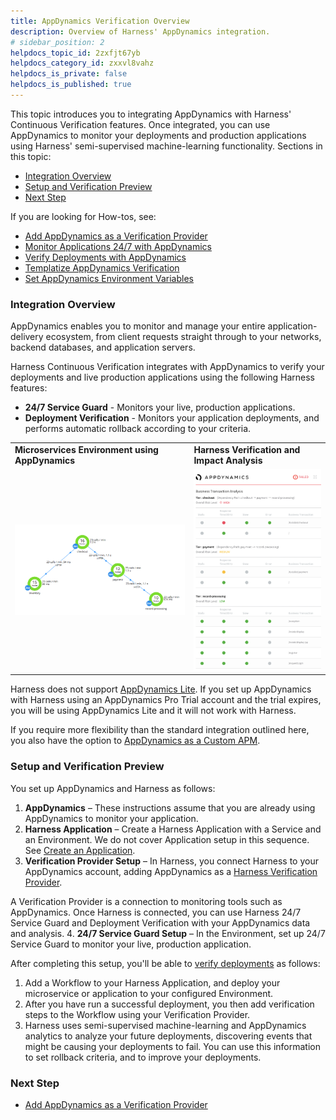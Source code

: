 ```yaml
---
title: AppDynamics Verification Overview
description: Overview of Harness' AppDynamics integration.
# sidebar_position: 2
helpdocs_topic_id: 2zxfjt67yb
helpdocs_category_id: zxxvl8vahz
helpdocs_is_private: false
helpdocs_is_published: true
---
```


This topic introduces you to integrating AppDynamics with Harness' Continuous Verification features. Once integrated, you can use AppDynamics to monitor your deployments and production applications using Harness' semi-supervised machine-learning functionality. Sections in this topic:

* [Integration Overview](#integration_overview)
* [Setup and Verification Preview](#setup_preview)
* [Next Step](#next_step)

If you are looking for How-tos, see:

* [Add AppDynamics as a Verification Provider](../../appdynamics-verification/1-app-dynamics-connection-setup.md)
* [Monitor Applications 24/7 with AppDynamics](../../appdynamics-verification/2-24-7-service-guard-for-app-dynamics.md)
* [Verify Deployments with AppDynamics](../../appdynamics-verification/3-verify-deployments-with-app-dynamics.md)
* [Templatize AppDynamics Verification](../../appdynamics-verification/templatize-app-dynamics-verification.md)
* [Set AppDynamics Environment Variables](../../appdynamics-verification/app-dynamics-environment-variables.md)


### Integration Overview

AppDynamics enables you to monitor and manage your entire application-delivery ecosystem, from client requests straight through to your networks, backend databases, and application servers.

Harness Continuous Verification integrates with AppDynamics to verify your deployments and live production applications using the following Harness features:

* **24/7 Service Guard** - Monitors your live, production applications.
* **Deployment Verification** - Monitors your application deployments, and performs automatic rollback according to your criteria.



|  |  |
| --- | --- |
| **Microservices Environment using AppDynamics** | **Harness Verification and Impact Analysis** |
| ![](./static/appd-microservices-environment.png) | ![](./static/appd-harness-verification-and-impact-analysis.png) |

Harness does not support [AppDynamics Lite](https://www.appdynamics.com/lite/). If you set up AppDynamics with Harness using an AppDynamics Pro Trial account and the trial expires, you will be using AppDynamics Lite and it will not work with Harness.  
  
If you require more flexibility than the standard integration outlined here, you also have the option to [AppDynamics as a Custom APM](../../custom-metrics-and-logs-verification/connect-to-app-dynamics-as-a-custom-apm.md).
### Setup and Verification Preview

You set up AppDynamics and Harness as follows:

1. **AppDynamics** – These instructions assume that you are already using AppDynamics to monitor your application.
2. **Harness Application** – Create a Harness Application with a Service and an Environment. We do not cover Application setup in this sequence. See [Create an Application](https://docs.harness.io/article/bucothemly-application-configuration).
3. **​Verification Provider Setup** – In Harness, you connect Harness to your AppDynamics account, adding AppDynamics as a [Harness Verification Provider](../../appdynamics-verification/1-app-dynamics-connection-setup.md).  
  
A Verification Provider is a connection to monitoring tools such as AppDynamics. Once Harness is connected, you can use Harness 24/7 Service Guard and Deployment Verification with your AppDynamics data and analysis.
4. **​24/7 Service Guard Setup** – In the Environment, set up 24/7 Service Guard to monitor your live, production application.

After completing this setup, you'll be able to [verify deployments](deployment-verification-results.md) as follows:

1. Add a Workflow to your Harness Application, and deploy your microservice or application to your configured Environment.
2. After you have run a successful deployment, you then add verification steps to the Workflow using your Verification Provider.
3. Harness uses semi-supervised machine-learning and AppDynamics analytics to analyze your future deployments, discovering events that might be causing your deployments to fail. You can use this information to set rollback criteria, and to improve your deployments.


### Next Step

* [Add AppDynamics as a Verification Provider](../../appdynamics-verification/1-app-dynamics-connection-setup.md)

